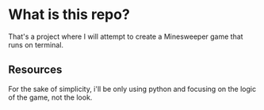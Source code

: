 # What is this repo?

That's a project where I will attempt to create a Minesweeper game that runs on terminal.

## Resources

For the sake of simplicity, i'll be only using python and focusing on the logic of the game, not the look.
